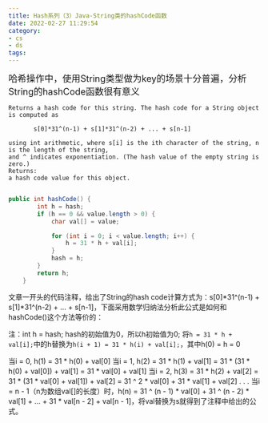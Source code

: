 ```yaml
---
title: Hash系列（3）Java-String类的hashCode函数
date: 2022-02-27 11:29:54
category:
- cs
- ds
tags:
---
```


<font size=4>
哈希操作中，使用String类型做为key的场景十分普遍，分析String的hashCode函数很有意义
</font>

```
Returns a hash code for this string. The hash code for a String object is computed as

       s[0]*31^(n-1) + s[1]*31^(n-2) + ... + s[n-1]

using int arithmetic, where s[i] is the ith character of the string, n is the length of the string, 
and ^ indicates exponentiation. (The hash value of the empty string is zero.)
Returns:
a hash code value for this object.
```

```java

public int hashCode() {
        int h = hash;
        if (h == 0 && value.length > 0) {
            char val[] = value;

            for (int i = 0; i < value.length; i++) {
                h = 31 * h + val[i];
            }
            hash = h;
        }
        return h;
    }
```

文章一开头的代码注释，给出了String的hash code计算方式为：s[0]*31^(n-1) + s[1]*31^(n-2) + ... + s[n-1]，下面采用数学归纳法分析此公式是如何和hashCode()这个方法等价的：

注：int h = hash; hash的初始值为0，所以h初始值为0;  将`h = 31 * h + val[i];`中的h替换为`h(i + 1) = 31 * h(i) + val[i];`，其中h(0) = h = 0

当i = 0, h(1) = 31 * h(0) + val[0]
当i = 1, h(2) = 31 * h(1) + val[1] = 31 * (31 * h(0) + val[0]) + val[1] = 31 * val[0] + val[1]
当i = 2, h(3) = 31 * h(2) + val[2] = 31 * (31 * val[0] + val[1]) + val[2] = 31 ^ 2 * val[0] + 31 * val[1] + val[2]
.
.
.
当i = n - 1（n为数组val[]的长度）时，h(n) = 31 ^ (n - 1) * val[0] + 31 ^ (n - 2) * val[1] + ... + 31 * val[n - 2] + val[n - 1]，将val替换为s就得到了注释中给出的公式。



